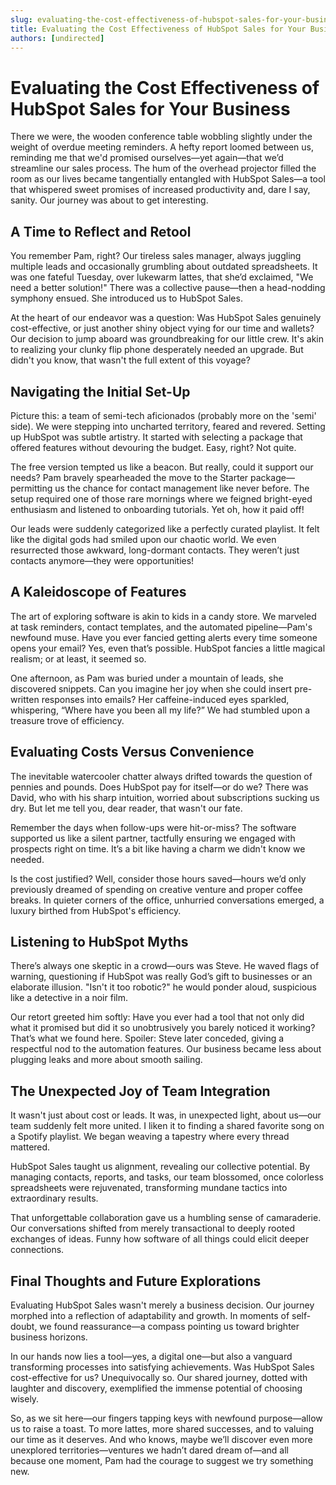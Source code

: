 ```yaml
---
slug: evaluating-the-cost-effectiveness-of-hubspot-sales-for-your-business
title: Evaluating the Cost Effectiveness of HubSpot Sales for Your Business
authors: [undirected]
---
```


# Evaluating the Cost Effectiveness of HubSpot Sales for Your Business

There we were, the wooden conference table wobbling slightly under the weight of overdue meeting reminders. A hefty report loomed between us, reminding me that we'd promised ourselves—yet again—that we’d streamline our sales process. The hum of the overhead projector filled the room as our lives became tangentially entangled with HubSpot Sales—a tool that whispered sweet promises of increased productivity and, dare I say, sanity. Our journey was about to get interesting.

## A Time to Reflect and Retool

You remember Pam, right? Our tireless sales manager, always juggling multiple leads and occasionally grumbling about outdated spreadsheets. It was one fateful Tuesday, over lukewarm lattes, that she’d exclaimed, "We need a better solution!" There was a collective pause—then a head-nodding symphony ensued. She introduced us to HubSpot Sales.

At the heart of our endeavor was a question: Was HubSpot Sales genuinely cost-effective, or just another shiny object vying for our time and wallets? Our decision to jump aboard was groundbreaking for our little crew. It's akin to realizing your clunky flip phone desperately needed an upgrade. But didn't you know, that wasn't the full extent of this voyage?

## Navigating the Initial Set-Up

Picture this: a team of semi-tech aficionados (probably more on the 'semi' side). We were stepping into uncharted territory, feared and revered. Setting up HubSpot was subtle artistry. It started with selecting a package that offered features without devouring the budget. Easy, right? Not quite.

The free version tempted us like a beacon. But really, could it support our needs? Pam bravely spearheaded the move to the Starter package—permitting us the chance for contact management like never before. The setup required one of those rare mornings where we feigned bright-eyed enthusiasm and listened to onboarding tutorials. Yet oh, how it paid off!

Our leads were suddenly categorized like a perfectly curated playlist. It felt like the digital gods had smiled upon our chaotic world. We even resurrected those awkward, long-dormant contacts. They weren’t just contacts anymore—they were opportunities!

## A Kaleidoscope of Features

The art of exploring software is akin to kids in a candy store. We marveled at task reminders, contact templates, and the automated pipeline—Pam's newfound muse. Have you ever fancied getting alerts every time someone opens your email? Yes, even that’s possible. HubSpot fancies a little magical realism; or at least, it seemed so.

One afternoon, as Pam was buried under a mountain of leads, she discovered snippets. Can you imagine her joy when she could insert pre-written responses into emails? Her caffeine-induced eyes sparkled, whispering, “Where have you been all my life?” We had stumbled upon a treasure trove of efficiency.

## Evaluating Costs Versus Convenience

The inevitable watercooler chatter always drifted towards the question of pennies and pounds. Does HubSpot pay for itself—or do we? There was David, who with his sharp intuition, worried about subscriptions sucking us dry. But let me tell you, dear reader, that wasn't our fate.

Remember the days when follow-ups were hit-or-miss? The software supported us like a silent partner, tactfully ensuring we engaged with prospects right on time. It’s a bit like having a charm we didn't know we needed.

Is the cost justified? Well, consider those hours saved—hours we’d only previously dreamed of spending on creative venture and proper coffee breaks. In quieter corners of the office, unhurried conversations emerged, a luxury birthed from HubSpot's efficiency.

## Listening to HubSpot Myths

There’s always one skeptic in a crowd—ours was Steve. He waved flags of warning, questioning if HubSpot was really God’s gift to businesses or an elaborate illusion. "Isn't it too robotic?" he would ponder aloud, suspicious like a detective in a noir film.

Our retort greeted him softly: Have you ever had a tool that not only did what it promised but did it so unobtrusively you barely noticed it working? That’s what we found here. Spoiler: Steve later conceded, giving a respectful nod to the automation features. Our business became less about plugging leaks and more about smooth sailing.

## The Unexpected Joy of Team Integration

It wasn't just about cost or leads. It was, in unexpected light, about us—our team suddenly felt more united. I liken it to finding a shared favorite song on a Spotify playlist. We began weaving a tapestry where every thread mattered.

HubSpot Sales taught us alignment, revealing our collective potential. By managing contacts, reports, and tasks, our team blossomed, once colorless spreadsheets were rejuvenated, transforming mundane tactics into extraordinary results.

That unforgettable collaboration gave us a humbling sense of camaraderie. Our conversations shifted from merely transactional to deeply rooted exchanges of ideas. Funny how software of all things could elicit deeper connections.

## Final Thoughts and Future Explorations

Evaluating HubSpot Sales wasn't merely a business decision. Our journey morphed into a reflection of adaptability and growth. In moments of self-doubt, we found reassurance—a compass pointing us toward brighter business horizons.

In our hands now lies a tool—yes, a digital one—but also a vanguard transforming processes into satisfying achievements. Was HubSpot Sales cost-effective for us? Unequivocally so. Our shared journey, dotted with laughter and discovery, exemplified the immense potential of choosing wisely.

So, as we sit here—our fingers tapping keys with newfound purpose—allow us to raise a toast. To more lattes, more shared successes, and to valuing our time as it deserves. And who knows, maybe we’ll discover even more unexplored territories—ventures we hadn’t dared dream of—and all because one moment, Pam had the courage to suggest we try something new.